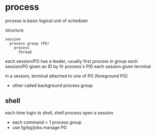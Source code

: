 # process
prcoess is basic logical unit of scheduler

structure
```
session
  process group (PG)
    process
      thread
```
each session/PG has a leader, usually first process in group
each session/PG given an ID by fir process's PID
each session given terminal

in a session, terminal attached to one of PG (foreground PG)
  - other called background process group

## shell
each time login to shell, shell process open a session
  - each command = 1 process group
  - use fg/bg/jobs manage PG











